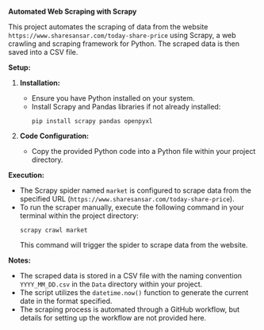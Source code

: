 **Automated Web Scraping with Scrapy**

This project automates the scraping of data from the website `https://www.sharesansar.com/today-share-price` using Scrapy, a web crawling and scraping framework for Python. The scraped data is then saved into a CSV file.

**Setup:**

1. **Installation:**

   - Ensure you have Python installed on your system.
   - Install Scrapy and Pandas libraries if not already installed:
     ```
     pip install scrapy pandas openpyxl
     ```

2. **Code Configuration:**
   - Copy the provided Python code into a Python file within your project directory.

**Execution:**

- The Scrapy spider named `market` is configured to scrape data from the specified URL (`https://www.sharesansar.com/today-share-price`).
- To run the scraper manually, execute the following command in your terminal within the project directory:
  ```
  scrapy crawl market
  ```
  This command will trigger the spider to scrape data from the website.

**Notes:**

- The scraped data is stored in a CSV file with the naming convention `YYYY_MM_DD.csv` in the `Data` directory within your project.
- The script utilizes the `datetime.now()` function to generate the current date in the format specified.
- The scraping process is automated through a GitHub workflow, but details for setting up the workflow are not provided here.
